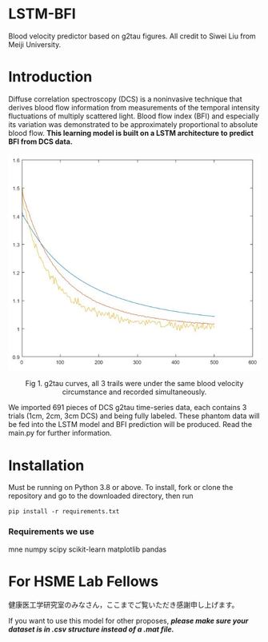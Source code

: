 # LSTM-BFI
Blood velocity predictor based on g2tau figures.
All credit to Siwei Liu from Meiji University.

# Introduction
Diffuse correlation spectroscopy (DCS) is a noninvasive technique that derives blood flow information from measurements of the temporal intensity fluctuations of multiply scattered light. Blood flow index (BFI) and especially its variation was demonstrated to be approximately proportional to absolute blood flow. **This learning model is built on a LSTM architecture to predict BFI from DCS data.**
<p align="center">
  <img src="/figure/g2tau1.JPG/">
</p>
<p align="center" href="">
  Fig 1. g2tau curves, all 3 trails were under the same blood velocity circumstance and recorded simultaneously.
</p>
We imported 691 pieces of DCS g2tau time-series data, each contains 3 trials (1cm, 2cm, 3cm DCS) and being fully labeled. These phantom data will be fed into the LSTM model and BFI prediction will be produced. Read the main.py for further information.


# Installation
Must be running on Python 3.8 or above.
To install, fork or clone the repository and go to the downloaded directory,
then run

```
pip install -r requirements.txt
```

### Requirements we use

mne
numpy
scipy
scikit-learn
matplotlib
pandas


# For HSME Lab Fellows
健康医工学研究室のみなさん，ここまでご覧いただき感謝申し上げます。

If you want to use this model for other proposes, ***please make sure your dataset is in .csv structure instead of a .mat file.*** 
